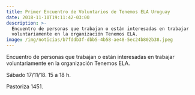 ```yaml
---
title: Primer Encuentro de Voluntarios de Tenemos ELA Uruguay
date: 2018-11-10T19:11:42-03:00
description: >-
  Encuentro de personas que trabajan o están interesadas en trabajar
  voluntariamente en la organización Tenemos ELA. 
image: /img/noticias/b7fddb3f-dbb5-4b58-ae48-5ec24b802b38.jpeg
---
```

Encuentro de personas que trabajan o están interesadas en trabajar voluntariamente en la organización Tenemos ELA.



Sábado 17/11/18. 15 a 18 h. 

Pastoriza 1451.

